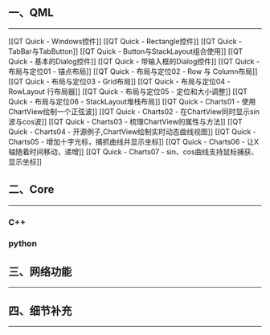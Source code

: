 

## 一、QML
---
[[QT Quick - Windows控件]]
[[QT Quick - Rectangle控件]]
[[QT Quick - TabBar与TabButton]]
[[QT Quick - Button与StackLayout组合使用]]
[[QT Quick - 基本的Dialog控件]]
[[QT Quick - 带输入框的Dialog控件]]
[[QT Quick - 布局与定位01 - 锚点布局]]
[[QT Quick - 布局与定位02 - Row 与 Column布局]]
[[QT Quick - 布局与定位03 - Grid布局]]
[[QT Quick - 布局与定位04 - RowLayout 行布局器]]
[[QT Quick - 布局与定位05 - 定位和大小调整]]
[[QT Quick - 布局与定位06 - StackLayout堆栈布局]]
[[QT Quick - Charts01 - 使用ChartView绘制一个正弦波]]
[[QT Quick - Charts02 - 在ChartView同时显示sin波与cos波]]
[[QT Quick - Charts03 - 梳理ChartView的属性与方法]]
[[QT Quick - Charts04 - 开源例子,ChartView绘制实时动态曲线视图]]
[[QT Quick - Charts05 - 增加十字光标，捕抓曲线并显示坐标]]
[[QT Quick - Charts06 - 让X轴随着时间移动，递增]]
[[QT Quick - Charts07 - sin、cos曲线支持鼠标捕获、显示坐标]]

## 二、Core
---
### C++

### python

## 三、网络功能
---

## 四、细节补充
---



